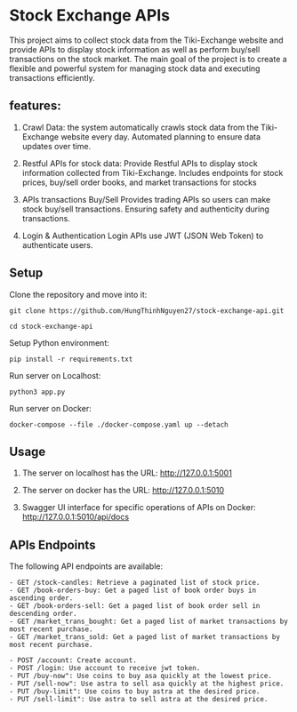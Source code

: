 
# Stock Exchange APIs

This project aims to collect stock data from the Tiki-Exchange website and provide APIs to display stock information as well as perform buy/sell transactions on the stock market. The main goal of the project is to create a flexible and powerful system for managing stock data and executing transactions efficiently.


## features: 
1. Crawl Data:
the system automatically crawls stock data from the Tiki-Exchange website every day.
Automated planning to ensure data updates over time.

2. Restful APIs for stock data:
Provide Restful APIs to display stock information collected from Tiki-Exchange.
Includes endpoints for stock prices, buy/sell order books, and market transactions for stocks


3. APIs transactions Buy/Sell
Provides trading APIs so users can make stock buy/sell transactions.
Ensuring safety and authenticity during transactions.

4. Login & Authentication 
Login APIs use JWT (JSON Web Token) to authenticate users.

## Setup
Clone the repository and move into it:

    git clone https://github.com/HungThinhNguyen27/stock-exchange-api.git

    cd stock-exchange-api

Setup Python environment: 

    pip install -r requirements.txt

Run server on Localhost:

    python3 app.py

Run server on Docker:

    docker-compose --file ./docker-compose.yaml up --detach
    
## Usage

1. The server on localhost has the URL:
    http://127.0.0.1:5001

2. The server on docker has the URL:
    http://127.0.0.1:5010

3. Swagger UI interface for specific operations of APIs on Docker: 
    http://127.0.0.1:5010/api/docs

## APIs Endpoints

The following API endpoints are available:

    - GET /stock-candles: Retrieve a paginated list of stock price.
    - GET /book-orders-buy: Get a paged list of book order buys in ascending order.
    - GET /book-orders-sell: Get a paged list of book order sell in descending order.
    - GET /market_trans_bought: Get a paged list of market transactions by most recent purchase.
    - GET /market_trans_sold: Get a paged list of market transactions by most recent purchase.

    - POST /account: Create account.
    - POST /login: Use account to receive jwt token.
    - PUT /buy-now": Use coins to buy asa quickly at the lowest price.
    - PUT /sell-now": Use astra to sell asa quickly at the highest price.
    - PUT /buy-limit": Use coins to buy astra at the desired price.
    - PUT /sell-limit": Use astra to sell astra at the desired price.




